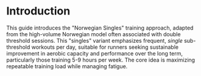 # Introduction

This guide introduces the "Norwegian Singles" training approach, adapted from the high-volume Norwegian model often associated with double threshold sessions. This "singles" variant emphasizes frequent, *single* sub-threshold workouts per day, suitable for runners seeking sustainable improvement in aerobic capacity and performance over the long term, particularly those training 5-9 hours per week. The core idea is maximizing repeatable training load while managing fatigue.